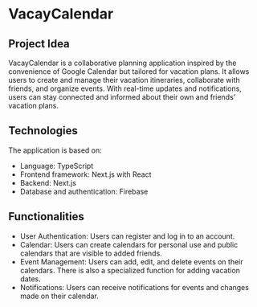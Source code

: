 # VacayCalendar

## Project Idea

VacayCalendar is a collaborative planning application inspired by the convenience of Google Calendar but tailored for vacation plans. It allows users to create and manage their vacation itineraries, collaborate with friends, and organize events. With real-time updates and notifications, users can stay connected and informed about their own and friends’ vacation plans.

## Technologies

The application is based on:

- Language: TypeScript
- Frontend framework: Next.js with React
- Backend: Next.js
- Database and authentication: Firebase

## Functionalities

- User Authentication: Users can register and log in to an account.
- Calendar: Users can create calendars for personal use and public calendars that are visible to added friends.
- Event Management: Users can add, edit, and delete events on their calendars. There is also a specialized function for adding vacation dates.
- Notifications: Users can receive notifications for events and changes made on their calendar.
